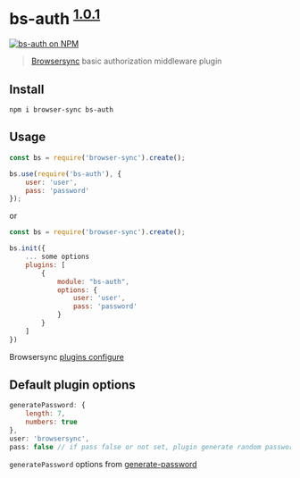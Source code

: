 # bs-auth <sup>[1.0.1](https://github.com/tazau/bs-auth/blob/master/CHANGELOG.md)</sup>

[![bs-auth on NPM](https://nodei.co/npm/bs-auth.png?downloads=true&downloadRank=true&stars=true)](https://nodei.co/npm/bs-auth/)

> [Browsersync](https://browsersync.io/) basic authorization middleware plugin

## Install
`npm i browser-sync bs-auth`

## Usage
```javascript
const bs = require('browser-sync').create();

bs.use(require('bs-auth'), {
    user: 'user',
    pass: 'password'
});
```

or

```javascript
const bs = require('browser-sync').create();

bs.init({
    ... some options
    plugins: [
        {
            module: "bs-auth",
            options: {
                user: 'user',
                pass: 'password'
            }
        }
    ]
})
```

Browsersync [plugins configure](https://browsersync.io/docs/options#option-plugins)

## Default plugin options
```javascript
generatePassword: {
    length: 7,
    numbers: true
},
user: 'browsersync',
pass: false // if pass false or not set, plugin generate random password
```
`generatePassword` options from [generate-password](https://www.npmjs.com/package/generate-password)